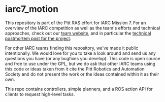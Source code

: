 # iarc7_motion

This repository is part of the Pitt RAS effort for IARC Mission 7.  For an overview of the IARC competition as well as the team's efforts and technical approaches, check out our [team website](http://pittras.org/projects/IARC/), and in particular the [technical postmortem post for the project](http://pittras.org/projects/iarc/2018/08/10/update-iarc-technical-postmortem.html).

For other IARC teams finding this repository, we've made it public intentionally. We would love for you to take a look around and send us any questions you have (or any bugfixes you develop). This code is open source and free to use under the GPL, but we do ask that other IARC teams using this code or ideas taken from it cite the Pitt Robotics and Automation Society and do not present the work or the ideas contained within it as their own.

This repo contains controllers, simple planners, and a ROS action API for clients to request high-level tasks.
